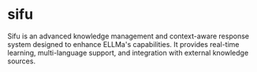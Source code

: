 # sifu
 Sifu is an advanced knowledge management and context-aware response system designed to enhance ELLMa's capabilities. It provides real-time learning, multi-language support, and integration with external knowledge sources.
